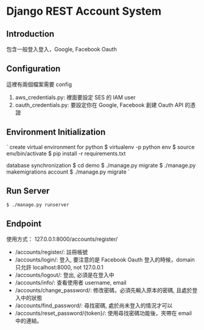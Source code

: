 # Django REST Account System

## Introduction
包含一般登入登入，Google, Facebook Oauth

## Configuration
這裡有兩個檔案需要 config
1. aws_credentials.py: 裡面要設定 SES 的 IAM user
2. oauth_credentials.py: 要設定你在 Google, Facebook 創建 Oauth API 的憑證

## Environment Initialization
`
create virtual environment for python
$ virtualenv -p python env
$ source env/bin/activate
$ pip install -r requirements.txt

database synchronization
$ cd demo
$ ./manage.py migrate
$ ./manage.py makemigrations account
$ ./manage.py migrate
`

## Run Server
`
$ ./manage.py runserver
`

## Endpoint
使用方式： 127.0.0.1:8000/accounts/register/

- /accounts/register/: 註冊帳號
- /accounts/login/: 登入, 要注意的是 Facebook Oauth 登入的時候，domain 只允許 localhost:8000, not 127.0.0.1
- /accounts/logout/: 登出, 必須是在登入中
- /accounts/info/: 查看使用者 username, email
- /accounts/change_password/: 修改密碼，必須先輸入原本的密碼, 且處於登入中的狀態
- /accounts/find_password/: 尋找密碼, 處於尚未登入的情況才可以
- /accounts/reset_password/{token}/: 使用尋找密碼功能後，夾帶在 email 中的連結。



